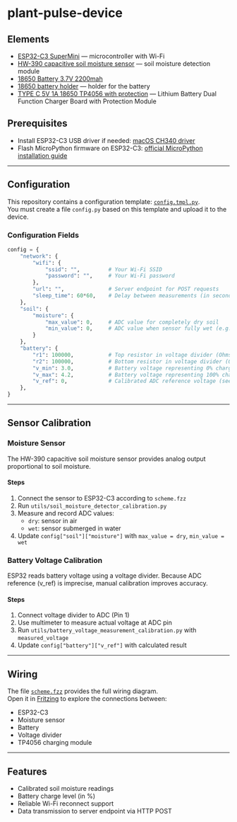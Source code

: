 # plant-pulse-device

## Elements
- [ESP32-C3 SuperMini](https://www.sudo.is/docs/esphome/boards/esp32c3supermini/) — microcontroller with Wi-Fi
- [HW-390 capacitive soil moisture sensor](https://www.electrodragon.com/product/capacitive-soil-moisture-sensor-v1-2/) — soil moisture detection module
- [18650 Battery 3.7V 2200mah](https://www.jameco.com/Jameco/Products/ProdDS/2144243.pdf)
- [18650 battery holder](https://www.mouser.com/datasheet/2/1398/Soldered_101619_holder_for_18650_lithium_battery-3532573.pdf) — holder for the battery
- [TYPE C 5V 1A 18650 TP4056 with protection](https://support.envistiamall.com/kb/tp4056-dw01a-microusb-5v-1a-18650-lithium-battery-dual-function-charger-board-with-protection-module/) — Lithium Battery Dual Function Charger Board with Protection Module

## Prerequisites
- Install ESP32-C3 USB driver if needed: [macOS CH340 driver](https://github.com/adrianmihalko/ch340g-ch34g-ch34x-mac-os-x-driver)
- Flash MicroPython firmware on ESP32-C3: [official MicroPython installation guide](https://micropython.org/download/ESP32_GENERIC_C3/)

---

## Configuration

This repository contains a configuration template: [`config.tmpl.py`](./config.tmpl.py).  
You must create a file `config.py` based on this template and upload it to the device.

### Configuration Fields

```python
config = {
    "network": {
        "wifi": {
            "ssid": "",         # Your Wi-Fi SSID
            "password": "",     # Your Wi-Fi password
        },
        "url": "",              # Server endpoint for POST requests
        "sleep_time": 60*60,    # Delay between measurements (in seconds)
    },
    "soil": {
        "moisture": {
            "max_value": 0,     # ADC value for completely dry soil
            "min_value": 0,     # ADC value when sensor fully wet (e.g. water cup)
        }
    },
    "battery": {
        "r1": 100000,           # Top resistor in voltage divider (Ohms)
        "r2": 100000,           # Bottom resistor in voltage divider (Ohms)
        "v_min": 3.0,           # Battery voltage representing 0% charge
        "v_max": 4.2,           # Battery voltage representing 100% charge
        "v_ref": 0,             # Calibrated ADC reference voltage (see below)
    },
}
```

---

## Sensor Calibration

### Moisture Sensor

The HW-390 capacitive soil moisture sensor provides analog output proportional to soil moisture.

#### Steps
1. Connect the sensor to ESP32-C3 according to `scheme.fzz`
2. Run `utils/soil_moisture_detector_calibration.py`
3. Measure and record ADC values:
   - `dry`: sensor in air
   - `wet`: sensor submerged in water
4. Update `config["soil"]["moisture"]` with `max_value = dry`, `min_value = wet`

### Battery Voltage Calibration

ESP32 reads battery voltage using a voltage divider. Because ADC reference (v_ref) is imprecise, manual calibration improves accuracy.

#### Steps
1. Connect voltage divider to ADC (Pin 1)
2. Use multimeter to measure actual voltage at ADC pin
3. Run `utils/battery_voltage_measurement_calibration.py` with `measured_voltage`
4. Update `config["battery"]["v_ref"]` with calculated result

---

## Wiring

The file [`scheme.fzz`](./scheme.fzz) provides the full wiring diagram.  
Open it in [Fritzing](https://fritzing.org/download/) to explore the connections between:

- ESP32-C3
- Moisture sensor
- Battery
- Voltage divider
- TP4056 charging module

---

## Features

- Calibrated soil moisture readings
- Battery charge level (in %)
- Reliable Wi-Fi reconnect support
- Data transmission to server endpoint via HTTP POST